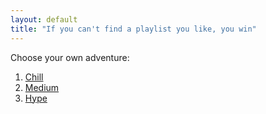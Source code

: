 ```yaml
---
layout: default
title: "If you can't find a playlist you like, you win"
---
```


Choose your own adventure:

1. [Chill](chill.html)
2. [Medium](medium.html)
3. [Hype](hype.html)
